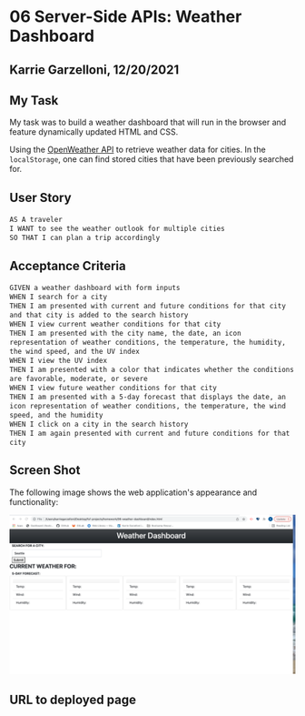 # 06 Server-Side APIs: Weather Dashboard
## Karrie Garzelloni, 12/20/2021

## My Task

My task was to build a weather dashboard that will run in the browser and feature dynamically updated HTML and CSS.

Using the [OpenWeather API](https://openweathermap.org/api/one-call-api) to retrieve weather data for cities. In the `localStorage`, one can find stored cities that have been previously searched for. 

## User Story

```
AS A traveler
I WANT to see the weather outlook for multiple cities
SO THAT I can plan a trip accordingly
```

## Acceptance Criteria

```
GIVEN a weather dashboard with form inputs
WHEN I search for a city
THEN I am presented with current and future conditions for that city and that city is added to the search history
WHEN I view current weather conditions for that city
THEN I am presented with the city name, the date, an icon representation of weather conditions, the temperature, the humidity, the wind speed, and the UV index
WHEN I view the UV index
THEN I am presented with a color that indicates whether the conditions are favorable, moderate, or severe
WHEN I view future weather conditions for that city
THEN I am presented with a 5-day forecast that displays the date, an icon representation of weather conditions, the temperature, the wind speed, and the humidity
WHEN I click on a city in the search history
THEN I am again presented with current and future conditions for that city
```

## Screen Shot

The following image shows the web application's appearance and functionality:

![The weather app includes a search option, a list of cities, and a five-day forecast and a container for current weather conditions.](./Assets/weatherdashboard.png)

## URL to deployed page

